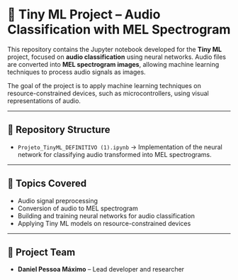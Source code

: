 # 🧠 Tiny ML Project – Audio Classification with MEL Spectrogram

This repository contains the Jupyter notebook developed for the **Tiny ML** project, focused on **audio classification** using neural networks. Audio files are converted into **MEL spectrogram images**, allowing machine learning techniques to process audio signals as images.

The goal of the project is to apply machine learning techniques on resource-constrained devices, such as microcontrollers, using visual representations of audio.

---

## 📂 Repository Structure

* `Projeto_TinyML_DEFINITIVO (1).ipynb` → Implementation of the neural network for classifying audio transformed into MEL spectrograms.

---

## 🧠 Topics Covered

* Audio signal preprocessing
* Conversion of audio to MEL spectrogram
* Building and training neural networks for audio classification
* Applying Tiny ML models on resource-constrained devices

---

## 👥 Project Team

* **Daniel Pessoa Máximo** – Lead developer and researcher

